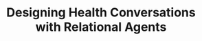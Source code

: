 ---
name: "Designing Health Conversations With Relational Agents"
title: "Designing Health Conversations with Relational Agents"
project: null
event: "CHI'17 Workshop on Conversational UX Design"
authors:
- name: "Trinh, H."
- name: "Asadi, R."
- name: "Bickmore, T."
year: 2017
resources: null
external_url: null
draft: false 
headless: true
---